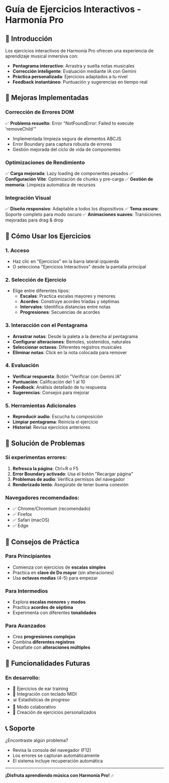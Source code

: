 # Guía de Ejercicios Interactivos - Harmonía Pro

## 🎵 Introducción

Los ejercicios interactivos de Harmonía Pro ofrecen una experiencia de aprendizaje musical inmersiva con:
- **Pentagrama interactivo**: Arrastra y suelta notas musicales
- **Corrección inteligente**: Evaluación mediante IA con Gemini
- **Práctica personalizada**: Ejercicios adaptados a tu nivel
- **Feedback instantáneo**: Puntuación y sugerencias en tiempo real

## 🚀 Mejoras Implementadas

### Corrección de Errores DOM
✅ **Problema resuelto**: Error "NotFoundError: Failed to execute 'removeChild'"
- Implementada limpieza segura de elementos ABCJS
- Error Boundary para captura robusta de errores
- Gestión mejorada del ciclo de vida de componentes

### Optimizaciones de Rendimiento
✅ **Carga mejorada**: Lazy loading de componentes pesados
✅ **Configuración Vite**: Optimización de chunks y pre-carga
✅ **Gestión de memoria**: Limpieza automática de recursos

### Integración Visual
✅ **Diseño responsivo**: Adaptable a todos los dispositivos
✅ **Tema oscuro**: Soporte completo para modo oscuro
✅ **Animaciones suaves**: Transiciones mejoradas para drag & drop

## 🎼 Cómo Usar los Ejercicios

### 1. Acceso
- Haz clic en "Ejercicios" en la barra lateral izquierda
- O selecciona "Ejercicios Interactivos" desde la pantalla principal

### 2. Selección de Ejercicio
- Elige entre diferentes tipos:
  - **Escalas**: Practica escalas mayores y menores
  - **Acordes**: Construye acordes tríadas y séptimas
  - **Intervalos**: Identifica distancias entre notas
  - **Progresiones**: Secuencias de acordes

### 3. Interacción con el Pentagrama
- **Arrastrar notas**: Desde la paleta a la derecha al pentagrama
- **Configurar alteraciones**: Bemoles, sostenidos, naturales
- **Seleccionar octavas**: Diferentes registros musicales
- **Eliminar notas**: Click en la nota colocada para remover

### 4. Evaluación
- **Verificar respuesta**: Botón "Verificar con Gemini IA"
- **Puntuación**: Calificación del 1 al 10
- **Feedback**: Análisis detallado de tu respuesta
- **Sugerencias**: Consejos para mejorar

### 5. Herramientas Adicionales
- **Reproducir audio**: Escucha tu composición
- **Limpiar pentagrama**: Reinicia el ejercicio
- **Historial**: Revisa ejercicios anteriores

## 🔧 Solución de Problemas

### Si experimentas errores:
1. **Refresca la página**: Ctrl+R o F5
2. **Error Boundary activado**: Usa el botón "Recargar página"
3. **Problemas de audio**: Verifica permisos del navegador
4. **Renderizado lento**: Asegúrate de tener buena conexión

### Navegadores recomendados:
- ✅ Chrome/Chromium (recomendado)
- ✅ Firefox
- ✅ Safari (macOS)
- ✅ Edge

## 🎯 Consejos de Práctica

### Para Principiantes
- Comienza con ejercicios de **escalas simples**
- Practica en **clave de Do mayor** (sin alteraciones)
- Usa **octavas medias** (4-5) para empezar

### Para Intermedios
- Explora **escalas menores** y **modos**
- Practica **acordes de séptima**
- Experimenta con diferentes **tonalidades**

### Para Avanzados
- Crea **progresiones complejas**
- Combina **diferentes registros**
- Desafíate con **alteraciones múltiples**

## 🔮 Funcionalidades Futuras

### En desarrollo:
- 🎵 Ejercicios de ear training
- 🎹 Integración con teclado MIDI
- 📊 Estadísticas de progreso
- 👥 Modo colaborativo
- 📝 Creación de ejercicios personalizados

## 📞 Soporte

¿Encontraste algún problema? 
- Revisa la consola del navegador (F12)
- Los errores se capturan automáticamente
- El sistema incluye recuperación automática

---

**¡Disfruta aprendiendo música con Harmonía Pro!** 🎶
